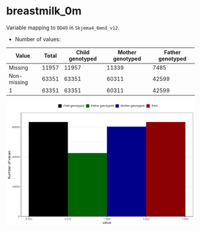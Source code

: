 # breastmilk_0m
Variable mapping to `DD49` in `Skjema4_6mnd_v12`.
- Number of values:

| Value | Total | Child genotyped | Mother genotyped | Father genotyped |
| ----- | ----- | --------------- | ---------------- | ---------------- |
| Missing | 11957 | 11957 | 11339 | 7485 |
| Non-missing | 63351 | 63351 | 60311 | 42599 |
| 1 | 63351 | 63351 | 60311 | 42599 |



![](breastmilk_0m_n.png)



